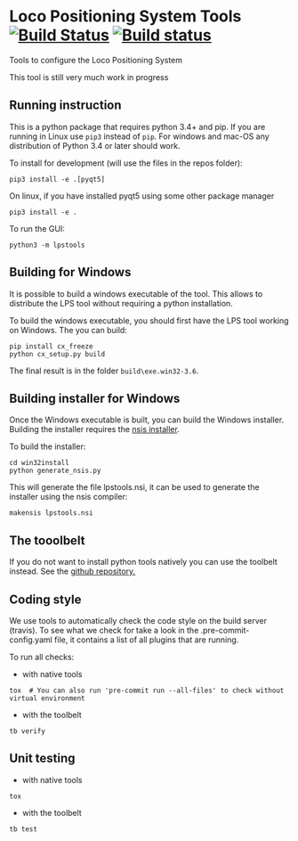 # Loco Positioning System Tools [![Build Status](https://api.travis-ci.org/bitcraze/lps-tools.svg?branch=master)](https://api.travis-ci.org/bitcraze/lps-tools.svg?branch=master) [![Build status](https://ci.appveyor.com/api/projects/status/dnko8ka5owq07cul?svg=true)](https://ci.appveyor.com/project/bitcraze/lps-tools)

Tools to configure the Loco Positioning System

This tool is still very much work in progress

## Running instruction

This is a python package that requires python 3.4+ and pip. If you are running
in Linux use ```pip3``` instead of ```pip```. For windows and mac-OS any
distribution of Python 3.4 or later should work.

To install for development (will use the files in the repos folder):
```
pip3 install -e .[pyqt5]
```

On linux, if you have installed pyqt5 using some other package manager
```
pip3 install -e .
```

To run the GUI:
```
python3 -m lpstools
```

## Building for Windows

It is possible to build a windows executable of the tool. This allows to
distribute the LPS tool without requiring a python installation.

To build the windows executable, you should first have the LPS tool working
on Windows. The you can build:
```
pip install cx_freeze
python cx_setup.py build
```

The final result is in the folder ```build\exe.win32-3.6```.

## Building installer for Windows

Once the Windows executable is built, you can build the Windows installer.
Building the installer requires the [nsis installer](http://nsis.sourceforge.net/Main_Page).

To build the installer:
```
cd win32install
python generate_nsis.py
```

This will generate the file lpstools.nsi, it can be used to generate the
installer using the nsis compiler:
```
makensis lpstools.nsi
```

## The tooolbelt

If you do not want to install python tools natively you can use the toolbelt
instead. See the [github repository.](https://github.com/bitcraze/toolbelt)

## Coding style

We use tools to automatically check the code style on the build server
(travis). To see what we check for take a look in the .pre-commit-config.yaml
file, it contains a list of all plugins that are running.

To run all checks:

* with native tools
```
tox  # You can also run 'pre-commit run --all-files' to check without virtual environment
```

* with the toolbelt
```
tb verify
```

## Unit testing

* with native tools
```
tox
```

* with the toolbelt
```
tb test
```

